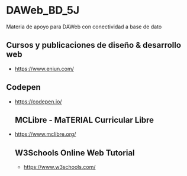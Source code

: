 # DAWeb_BD_5J
Materia de apoyo para DAWeb con conectividad a base de dato

## Cursos y publicaciones de diseño & desarrollo web

- https://www.eniun.com/

## Codepen 

- https://codepen.io/

  ## MCLibre - MaTERIAL Curricular Libre
  
- https://www.mclibre.org/

  ## W3Schools Online Web Tutorial

  - https://www.w3schools.com/

